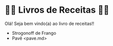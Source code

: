 # :woman_cook: Livros de Receitas :man_cook:

Olá! Seja bem vindo(a) ao livro de receitas!!

- Strogonoff de Frango
- Pavê <pave.md>